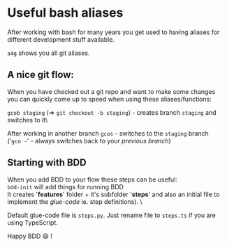 # Useful bash aliases

After working with bash for many years you get used to having aliases for different development stuff available.

  `a4g` shows you all git aliases.

## A nice git flow:

When you have checked out a git repo and want to make some changes you can quickly come up to speed when using these aliases/functions:

  `gcob staging` (=> `git checkout -b staging`) - creates branch `staging` and switches to it\

After working in another branch
  `gcos` - switches to the `staging` branch\
  ('`gco -`' - always switches back to your *previous branch*)

## Starting with BDD

When you add BDD to your flow these steps can be useful:\
`bdd-init` will add things for running BDD \
It creates '**features**' folder + it's subfolder '**steps**' and also an initial file to implement the _glue-code_ ie. step definitions). \
<!-- TODO: find correct file extension context based on project-type (or param to bdd-init) \ -->
<!-- TODO: If django involved in python project, put things under tests folder. run bbd with behave-django (manage.py behave) -->
Default glue-code file is `steps.py`. Just rename file to `steps.ts` if you are using TypeScript.

Happy BDD :smile: !
